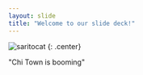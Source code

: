 ```yaml
---
layout: slide
title: "Welcome to our slide deck!"
---
```


![saritocat](https://octodex.github.com/images/saritocat.png)
{: .center}

"Chi Town is booming"

